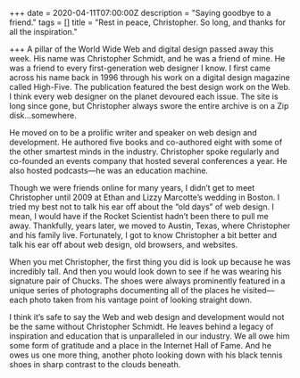 +++
date = 2020-04-11T07:00:00Z
description = "Saying goodbye to a friend."
tags = []
title = "Rest in peace, Christopher. So long, and thanks for all the inspiration."

+++
A pillar of the World Wide Web and digital design passed away this week. His name was Christopher Schmidt, and he was a friend of mine. He was a friend to every first-generation web designer I know. I first came across his name back in 1996 through his work on a digital design magazine called High-Five. The publication featured the best design work on the Web. I think every web designer on the planet devoured each issue. The site is long since gone, but Christopher always swore the entire archive is on a Zip disk…somewhere. 

He moved on to be a prolific writer and speaker on web design and development. He authored five books and co-authored eight with some of the other smartest minds in the industry. Christopher spoke regularly and co-founded an events company that hosted several conferences a year. He also hosted podcasts—he was an education machine.

Though we were friends online for many years, I didn’t get to meet Christopher until 2009 at Ethan and Lizzy Marcotte’s wedding in Boston. I tried my best not to talk his ear off about the “old days” of web design. I mean, I would have if the Rocket Scientist hadn’t been there to pull me away. Thankfully, years later, we moved to Austin, Texas, where Christopher and his family live. Fortunately, I got to know Christopher a bit better and talk his ear off about web design, old browsers, and websites.

When you met Christopher, the first thing you did is look up because he was incredibly tall. And then you would look down to see if he was wearing his signature pair of Chucks. The shoes were always prominently featured in a unique series of photographs documenting all of the places he visited—each photo taken from his vantage point of looking straight down.

I think it’s safe to say the Web and web design and development would not be the same without Christopher Schmidt. He leaves behind a legacy of inspiration and education that is unparalleled in our industry. We all owe him some form of gratitude and a place in the Internet Hall of Fame. And he owes us one more thing, another photo looking down with his black tennis shoes in sharp contrast to the clouds beneath.